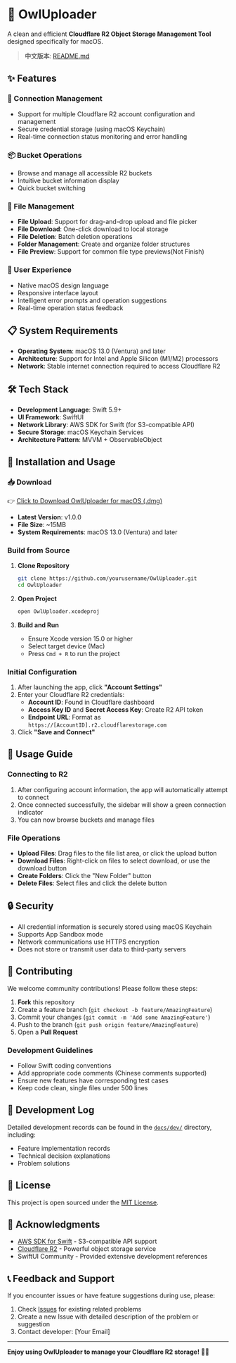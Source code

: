# 🦉 OwlUploader

A clean and efficient **Cloudflare R2 Object Storage Management Tool** designed specifically for macOS.

> **中文版本**: [README.md](README.md)

## ✨ Features

### 🔗 Connection Management
- Support for multiple Cloudflare R2 account configuration and management
- Secure credential storage (using macOS Keychain)
- Real-time connection status monitoring and error handling

### 📦 Bucket Operations
- Browse and manage all accessible R2 buckets
- Intuitive bucket information display
- Quick bucket switching

### 📁 File Management
- **File Upload**: Support for drag-and-drop upload and file picker
- **File Download**: One-click download to local storage
- **File Deletion**: Batch deletion operations
- **Folder Management**: Create and organize folder structures
- **File Preview**: Support for common file type previews(Not Finish)

### 🎨 User Experience
- Native macOS design language
- Responsive interface layout
- Intelligent error prompts and operation suggestions
- Real-time operation status feedback

## 📋 System Requirements

- **Operating System**: macOS 13.0 (Ventura) and later
- **Architecture**: Support for Intel and Apple Silicon (M1/M2) processors
- **Network**: Stable internet connection required to access Cloudflare R2

## 🛠 Tech Stack

- **Development Language**: Swift 5.9+
- **UI Framework**: SwiftUI
- **Network Library**: AWS SDK for Swift (for S3-compatible API)
- **Secure Storage**: macOS Keychain Services
- **Architecture Pattern**: MVVM + ObservableObject

## 🚀 Installation and Usage

### 📥 Download

👉 [Click to Download OwlUploader for macOS (.dmg)](https://github.com/sanvibyfish/OwlUploader/releases/download/v1.0.0/OwlUploader.dmg)

- **Latest Version**: v1.0.0
- **File Size**: ~15MB
- **System Requirements**: macOS 13.0 (Ventura) and later

### Build from Source

1. **Clone Repository**
   ```bash
   git clone https://github.com/yourusername/OwlUploader.git
   cd OwlUploader
   ```

2. **Open Project**
   ```bash
   open OwlUploader.xcodeproj
   ```

3. **Build and Run**
   - Ensure Xcode version 15.0 or higher
   - Select target device (Mac)
   - Press `Cmd + R` to run the project

### Initial Configuration

1. After launching the app, click **"Account Settings"**
2. Enter your Cloudflare R2 credentials:
   - **Account ID**: Found in Cloudflare dashboard
   - **Access Key ID** and **Secret Access Key**: Create R2 API token
   - **Endpoint URL**: Format as `https://[AccountID].r2.cloudflarestorage.com`
3. Click **"Save and Connect"**

## 📖 Usage Guide

### Connecting to R2
1. After configuring account information, the app will automatically attempt to connect
2. Once connected successfully, the sidebar will show a green connection indicator
3. You can now browse buckets and manage files

### File Operations
- **Upload Files**: Drag files to the file list area, or click the upload button
- **Download Files**: Right-click on files to select download, or use the download button
- **Create Folders**: Click the "New Folder" button
- **Delete Files**: Select files and click the delete button

## 🔒 Security

- All credential information is securely stored using macOS Keychain
- Supports App Sandbox mode
- Network communications use HTTPS encryption
- Does not store or transmit user data to third-party servers

## 🤝 Contributing

We welcome community contributions! Please follow these steps:

1. **Fork** this repository
2. Create a feature branch (`git checkout -b feature/AmazingFeature`)
3. Commit your changes (`git commit -m 'Add some AmazingFeature'`)
4. Push to the branch (`git push origin feature/AmazingFeature`)
5. Open a **Pull Request**

### Development Guidelines
- Follow Swift coding conventions
- Add appropriate code comments (Chinese comments supported)
- Ensure new features have corresponding test cases
- Keep code clean, single files under 500 lines

## 📝 Development Log

Detailed development records can be found in the [`docs/dev/`](docs/dev/) directory, including:
- Feature implementation records
- Technical decision explanations
- Problem solutions

## 📄 License

This project is open sourced under the [MIT License](LICENSE).

## 🙏 Acknowledgments

- [AWS SDK for Swift](https://github.com/awslabs/aws-sdk-swift) - S3-compatible API support
- [Cloudflare R2](https://developers.cloudflare.com/r2/) - Powerful object storage service
- SwiftUI Community - Provided extensive development references

## 📞 Feedback and Support

If you encounter issues or have feature suggestions during use, please:

1. Check [Issues](https://github.com/yourusername/OwlUploader/issues) for existing related problems
2. Create a new Issue with detailed description of the problem or suggestion
3. Contact developer: [Your Email]

---

**Enjoy using OwlUploader to manage your Cloudflare R2 storage!** 🦉✨ 